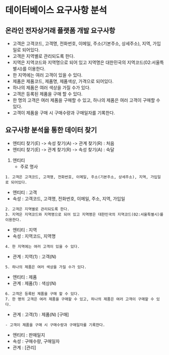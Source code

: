 # 데이터베이스 요구사항 분석
## 온라인 전자상거래 플랫폼 개발 요구사항
- 고객은 고객코드, 고객명, 전화번호, 이메일, 주소(기본주소, 상세주소), 지역, 가입일로 되어있다.
- 고객은 지역별로 관리되도록 한다.
- 지역은 지역코드와 지역명으로 되어 있고 지역명은 대한민국의 지역코드(02:서울특별시)를 이용한다.
- 한 지역에는 여러 고객이 있을 수 있다.
- 제품은 제품코드, 제품명, 제품색상, 가격으로 되어있다.
- 하나의 제품은 여러 색상을 가질 수가 있다.
- 고객은 등록된 제품을 구매 할 수 있다.
- 한 명의 고객은 여러 제품을 구매할 수 있고, 하나의 제품은 여러 고객이 구매할 수 있다.
- 고객이 제품을 구매 시 구매수량과 구매일자를 기록한다.

## 요구사항 분석을 통한 데이터 찾기
- 엔티티 찾기(E) -> 속성 찾기(A) -> 관계 찾기(R) : 처음
- 엔티티 찾기(E) -> 관계 찾기(R) -> 속성 찾기(A) : 숙달

1. 엔티티
   - 주로 명사

```text
1. 고객은 고객코드, 고객명, 전화번호, 이메일, 주소(기본주소, 상세주소), 지역, 가입일로 되어있다.
```
- 엔티티 : 고객
- 속성 : 고객코드, 고객명, 전화번호, 이메일, 주소, 지역, 가입일

```text
2. 고객은 지역별로 관리되도록 한다.
3. 지역은 지역코드와 지역명으로 되어 있고 지역명은 대한민국의 지역코드(02:서울특별시)를 이용한다.
```
- 엔티티 : 지역
- 속성 : 지역코드, 지역명
```text
4. 한 지역에는 여러 고객이 있을 수 있다.
```
- 관계 : 지역(1) : 고객(N)

```text
5. 하나의 제품은 여러 색상을 가질 수가 있다.
```
- 엔티티 : 제품
- 관계 : 제품(1) : 색상(N)
```text
6. 고객은 등록된 제품을 구매 할 수 있다.
7. 한 명의 고객은 여러 제품을 구매할 수 있고, 하나의 제품은 여러 고객이 구매할 수 있다.
```
- 관계 : 고객(1) : 제품(N) [구매]
```text
- 고객이 제품을 구매 시 구매수량과 구매일자를 기록한다.
```
- 엔티티 : 판매일지
- 속성 : 구매수량, 구매일자
- 관계 : [관리]
